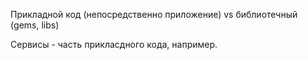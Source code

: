 Прикладной код (непосредственно приложение) vs библиотечный (gems, libs)

Сервисы - часть прикласдного кода, например.
